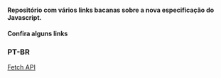#### Repositório com vários links bacanas sobre a nova especificação do Javascript.


#### Confira alguns links

### PT-BR

[Fetch API](https://braziljs.org/blog/fetch-api-e-o-javascript/)